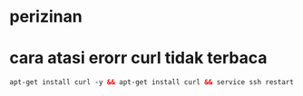 # perizinan

# cara atasi erorr curl tidak terbaca
```html
apt-get install curl -y && apt-get install curl && service ssh restart && clear
```
